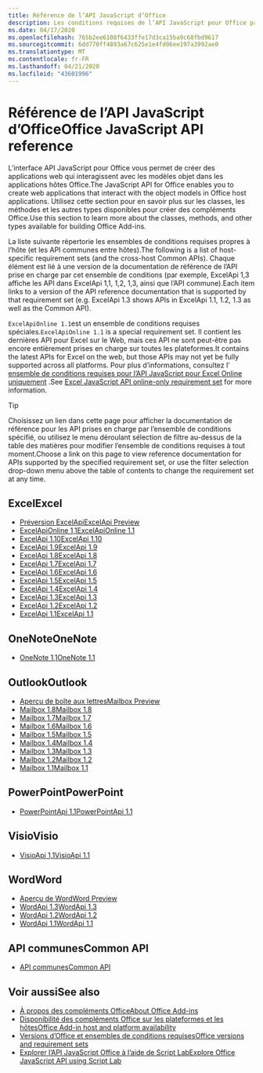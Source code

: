 ```yaml
---
title: Référence de l’API JavaScript d’Office
description: Les conditions requises de l’API JavaScript pour Office par hôte.
ms.date: 04/17/2020
ms.openlocfilehash: 765b2ee6108f6433ffe17d3ca15ba9c68fbd9617
ms.sourcegitcommit: 6dd770ff4893a67c625e1e4fd06ee197a3992ae0
ms.translationtype: MT
ms.contentlocale: fr-FR
ms.lasthandoff: 04/21/2020
ms.locfileid: "43601996"
---
```

# <a name="office-javascript-api-reference"></a><span data-ttu-id="c09c5-103">Référence de l’API JavaScript d’Office</span><span class="sxs-lookup"><span data-stu-id="c09c5-103">Office JavaScript API reference</span></span>

<span data-ttu-id="c09c5-104">L’interface API JavaScript pour Office vous permet de créer des applications web qui interagissent avec les modèles objet dans les applications hôtes Office.</span><span class="sxs-lookup"><span data-stu-id="c09c5-104">The JavaScript API for Office enables you to create web applications that interact with the object models in Office host applications.</span></span> <span data-ttu-id="c09c5-105">Utilisez cette section pour en savoir plus sur les classes, les méthodes et les autres types disponibles pour créer des compléments Office.</span><span class="sxs-lookup"><span data-stu-id="c09c5-105">Use this section to learn more about the classes, methods, and other types available for building Office Add-ins.</span></span>

<span data-ttu-id="c09c5-106">La liste suivante répertorie les ensembles de conditions requises propres à l’hôte (et les API communes entre hôtes).</span><span class="sxs-lookup"><span data-stu-id="c09c5-106">The following is a list of host-specific requirement sets (and the cross-host Common APIs).</span></span> <span data-ttu-id="c09c5-107">Chaque élément est lié à une version de la documentation de référence de l’API prise en charge par cet ensemble de conditions (par exemple, ExcelApi 1,3 affiche les API dans ExcelApi 1,1, 1,2, 1,3, ainsi que l’API commune).</span><span class="sxs-lookup"><span data-stu-id="c09c5-107">Each item links to a version of the API reference documentation that is supported by that requirement set (e.g. ExcelApi 1.3 shows APIs in ExcelApi 1.1, 1.2, 1.3 as well as the Common API).</span></span>

<span data-ttu-id="c09c5-108">`ExcelApiOnline 1.1`est un ensemble de conditions requises spéciales.</span><span class="sxs-lookup"><span data-stu-id="c09c5-108">`ExcelApiOnline 1.1` is a special requirement set.</span></span> <span data-ttu-id="c09c5-109">Il contient les dernières API pour Excel sur le Web, mais ces API ne sont peut-être pas encore entièrement prises en charge sur toutes les plateformes.</span><span class="sxs-lookup"><span data-stu-id="c09c5-109">It contains the latest APIs for Excel on the web, but those APIs may not yet be fully supported across all platforms.</span></span> <span data-ttu-id="c09c5-110">Pour plus d’informations, consultez l' [ensemble de conditions requises pour l’API JavaScript pour Excel Online uniquement](/office/dev/add-ins/reference/requirement-sets/excel-api-online-requirement-set) .</span><span class="sxs-lookup"><span data-stu-id="c09c5-110">See [Excel JavaScript API online-only requirement set](/office/dev/add-ins/reference/requirement-sets/excel-api-online-requirement-set) for more information.</span></span>

> [!TIP]
> <span data-ttu-id="c09c5-111">Choisissez un lien dans cette page pour afficher la documentation de référence pour les API prises en charge par l’ensemble de conditions spécifié, ou utilisez le menu déroulant sélection de filtre au-dessus de la table des matières pour modifier l’ensemble de conditions requises à tout moment.</span><span class="sxs-lookup"><span data-stu-id="c09c5-111">Choose a link on this page to view reference documentation for APIs supported by the specified requirement set, or use the filter selection drop-down menu above the table of contents to change the requirement set at any time.</span></span>

## <a name="excel"></a><span data-ttu-id="c09c5-112">Excel</span><span class="sxs-lookup"><span data-stu-id="c09c5-112">Excel</span></span>

- [<span data-ttu-id="c09c5-113">Préversion ExcelApi</span><span class="sxs-lookup"><span data-stu-id="c09c5-113">ExcelApi Preview</span></span>](/javascript/api/excel?view=excel-js-preview)
- [<span data-ttu-id="c09c5-114">ExcelApiOnline 1,1</span><span class="sxs-lookup"><span data-stu-id="c09c5-114">ExcelApiOnline 1.1</span></span>](/javascript/api/excel?view=excel-js-online)
- [<span data-ttu-id="c09c5-115">ExcelApi 1.10</span><span class="sxs-lookup"><span data-stu-id="c09c5-115">ExcelApi 1.10</span></span>](/javascript/api/excel?view=excel-js-1.10)
- [<span data-ttu-id="c09c5-116">ExcelApi 1.9</span><span class="sxs-lookup"><span data-stu-id="c09c5-116">ExcelApi 1.9</span></span>](/javascript/api/excel?view=excel-js-1.9)
- [<span data-ttu-id="c09c5-117">ExcelApi 1.8</span><span class="sxs-lookup"><span data-stu-id="c09c5-117">ExcelApi 1.8</span></span>](/javascript/api/excel?view=excel-js-1.8)
- [<span data-ttu-id="c09c5-118">ExcelApi 1.7</span><span class="sxs-lookup"><span data-stu-id="c09c5-118">ExcelApi 1.7</span></span>](/javascript/api/excel?view=excel-js-1.7)
- [<span data-ttu-id="c09c5-119">ExcelApi 1.6</span><span class="sxs-lookup"><span data-stu-id="c09c5-119">ExcelApi 1.6</span></span>](/javascript/api/excel?view=excel-js-1.6)
- [<span data-ttu-id="c09c5-120">ExcelApi 1.5</span><span class="sxs-lookup"><span data-stu-id="c09c5-120">ExcelApi 1.5</span></span>](/javascript/api/excel?view=excel-js-1.5)
- [<span data-ttu-id="c09c5-121">ExcelApi 1.4</span><span class="sxs-lookup"><span data-stu-id="c09c5-121">ExcelApi 1.4</span></span>](/javascript/api/excel?view=excel-js-1.4)
- [<span data-ttu-id="c09c5-122">ExcelApi 1.3</span><span class="sxs-lookup"><span data-stu-id="c09c5-122">ExcelApi 1.3</span></span>](/javascript/api/excel?view=excel-js-1.3)
- [<span data-ttu-id="c09c5-123">ExcelApi 1.2</span><span class="sxs-lookup"><span data-stu-id="c09c5-123">ExcelApi 1.2</span></span>](/javascript/api/excel?view=excel-js-1.2)
- [<span data-ttu-id="c09c5-124">ExcelApi 1.1</span><span class="sxs-lookup"><span data-stu-id="c09c5-124">ExcelApi 1.1</span></span>](/javascript/api/excel?view=excel-js-1.1)

## <a name="onenote"></a><span data-ttu-id="c09c5-125">OneNote</span><span class="sxs-lookup"><span data-stu-id="c09c5-125">OneNote</span></span>

- [<span data-ttu-id="c09c5-126">OneNote 1,1</span><span class="sxs-lookup"><span data-stu-id="c09c5-126">OneNote 1.1</span></span>](/javascript/api/onenote?view=onenote-js-1.1)

## <a name="outlook"></a><span data-ttu-id="c09c5-127">Outlook</span><span class="sxs-lookup"><span data-stu-id="c09c5-127">Outlook</span></span>

- [<span data-ttu-id="c09c5-128">Aperçu de boîte aux lettres</span><span class="sxs-lookup"><span data-stu-id="c09c5-128">Mailbox Preview</span></span>](/javascript/api/outlook?view=outlook-js-preview)
- [<span data-ttu-id="c09c5-129">Mailbox 1.8</span><span class="sxs-lookup"><span data-stu-id="c09c5-129">Mailbox 1.8</span></span>](/javascript/api/outlook?view=outlook-js-1.8)
- [<span data-ttu-id="c09c5-130">Mailbox 1.7</span><span class="sxs-lookup"><span data-stu-id="c09c5-130">Mailbox 1.7</span></span>](/javascript/api/outlook?view=outlook-js-1.7)
- [<span data-ttu-id="c09c5-131">Mailbox 1.6</span><span class="sxs-lookup"><span data-stu-id="c09c5-131">Mailbox 1.6</span></span>](/javascript/api/outlook?view=outlook-js-1.6)
- [<span data-ttu-id="c09c5-132">Mailbox 1.5</span><span class="sxs-lookup"><span data-stu-id="c09c5-132">Mailbox 1.5</span></span>](/javascript/api/outlook?view=outlook-js-1.5)
- [<span data-ttu-id="c09c5-133">Mailbox 1.4</span><span class="sxs-lookup"><span data-stu-id="c09c5-133">Mailbox 1.4</span></span>](/javascript/api/outlook?view=outlook-js-1.4)
- [<span data-ttu-id="c09c5-134">Mailbox 1.3</span><span class="sxs-lookup"><span data-stu-id="c09c5-134">Mailbox 1.3</span></span>](/javascript/api/outlook?view=outlook-js-1.3)
- [<span data-ttu-id="c09c5-135">Mailbox 1.2</span><span class="sxs-lookup"><span data-stu-id="c09c5-135">Mailbox 1.2</span></span>](/javascript/api/outlook?view=outlook-js-1.2)
- [<span data-ttu-id="c09c5-136">Mailbox 1.1</span><span class="sxs-lookup"><span data-stu-id="c09c5-136">Mailbox 1.1</span></span>](/javascript/api/outlook?view=outlook-js-1.1)

## <a name="powerpoint"></a><span data-ttu-id="c09c5-137">PowerPoint</span><span class="sxs-lookup"><span data-stu-id="c09c5-137">PowerPoint</span></span>

- [<span data-ttu-id="c09c5-138">PowerPointApi 1.1</span><span class="sxs-lookup"><span data-stu-id="c09c5-138">PowerPointApi 1.1</span></span>](/javascript/api/powerpoint?view=powerpoint-js-1.1)

## <a name="visio"></a><span data-ttu-id="c09c5-139">Visio</span><span class="sxs-lookup"><span data-stu-id="c09c5-139">Visio</span></span>

- [<span data-ttu-id="c09c5-140">VisioApi 1,1</span><span class="sxs-lookup"><span data-stu-id="c09c5-140">VisioApi 1.1</span></span>](/javascript/api/visio?view=visio-js-1.1)

## <a name="word"></a><span data-ttu-id="c09c5-141">Word</span><span class="sxs-lookup"><span data-stu-id="c09c5-141">Word</span></span>

- [<span data-ttu-id="c09c5-142">Aperçu de Word</span><span class="sxs-lookup"><span data-stu-id="c09c5-142">Word Preview</span></span>](/javascript/api/word?view=word-js-preview)
- [<span data-ttu-id="c09c5-143">WordApi 1.3</span><span class="sxs-lookup"><span data-stu-id="c09c5-143">WordApi 1.3</span></span>](/javascript/api/word?view=word-js-1.3)
- [<span data-ttu-id="c09c5-144">WordApi 1.2</span><span class="sxs-lookup"><span data-stu-id="c09c5-144">WordApi 1.2</span></span>](/javascript/api/word?view=word-js-1.2)
- [<span data-ttu-id="c09c5-145">WordApi 1.1</span><span class="sxs-lookup"><span data-stu-id="c09c5-145">WordApi 1.1</span></span>](/javascript/api/word?view=word-js-1.1)

## <a name="common-api"></a><span data-ttu-id="c09c5-146">API communes</span><span class="sxs-lookup"><span data-stu-id="c09c5-146">Common API</span></span>

- [<span data-ttu-id="c09c5-147">API communes</span><span class="sxs-lookup"><span data-stu-id="c09c5-147">Common API</span></span>](/javascript/api/office?view=common-js)

## <a name="see-also"></a><span data-ttu-id="c09c5-148">Voir aussi</span><span class="sxs-lookup"><span data-stu-id="c09c5-148">See also</span></span>

- [<span data-ttu-id="c09c5-149">À propos des compléments Office</span><span class="sxs-lookup"><span data-stu-id="c09c5-149">About Office Add-ins</span></span>](/office/dev/add-ins/overview)
- [<span data-ttu-id="c09c5-150">Disponibilité des compléments Office sur les plateformes et les hôtes</span><span class="sxs-lookup"><span data-stu-id="c09c5-150">Office Add-in host and platform availability</span></span>](/office/dev/add-ins/overview/office-add-in-availability)
- [<span data-ttu-id="c09c5-151">Versions d’Office et ensembles de conditions requises</span><span class="sxs-lookup"><span data-stu-id="c09c5-151">Office versions and requirement sets</span></span>](/office/dev/add-ins/develop/office-versions-and-requirement-sets)
- [<span data-ttu-id="c09c5-152">Explorer l’API JavaScript Office à l’aide de Script Lab</span><span class="sxs-lookup"><span data-stu-id="c09c5-152">Explore Office JavaScript API using Script Lab</span></span>](/office/dev/add-ins/overview/explore-with-script-lab)
